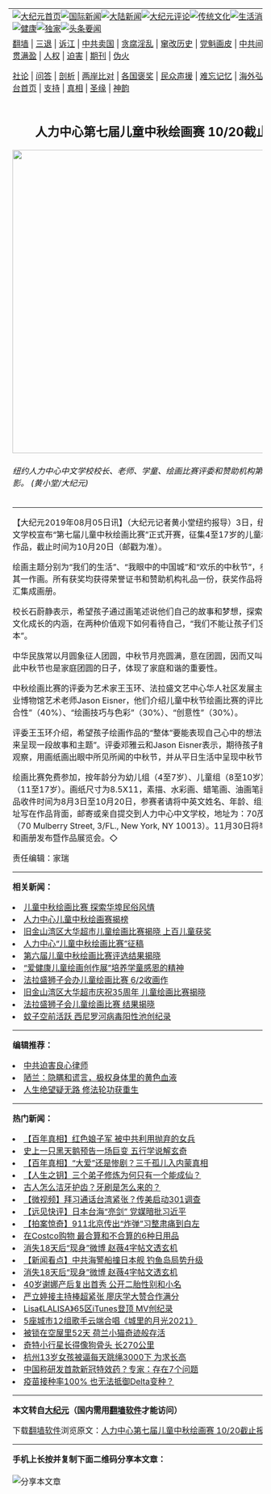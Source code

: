 <a name="1" id="1" target="_blank"></a><span id="1"></span>
<table align=center border="0"><tr><td colspan="2" VALIGN=TOP><a href="https://github.com/hudtyc336/djy/blob/master/gb/nf1351518.md#1"><img src="https://raw.githubusercontent.com/hudtyc336/www/master/t/djy/1.jpg" title="大纪元首页" alt="大纪元首页"></a><a href="https://github.com/hudtyc336/djy/blob/master/gb/n24hr.md#1"><img src="https://raw.githubusercontent.com/hudtyc336/www/master/t/djy/3.jpg" title="国际新闻" alt="国际新闻"></a><a href="https://github.com/hudtyc336/djy/blob/master/gb/nsc413.md#1"><img src="https://raw.githubusercontent.com/hudtyc336/www/master/t/djy/4.jpg" title="大陆新闻" alt="大陆新闻"></a><a href="https://github.com/hudtyc336/djy/blob/master/gb/news392.md#1"><img src="https://raw.githubusercontent.com/hudtyc336/www/master/t/djy/5.jpg" title="大纪元评论" alt="大纪元评论"></a><a href="https://github.com/hudtyc336/djy/blob/master/gb/news2007.md#1"><img src="https://raw.githubusercontent.com/hudtyc336/www/master/t/djy/6.jpg" title="传统文化" alt="传统文化"></a><a href="https://github.com/hudtyc336/djy/blob/master/gb/news2008.md#1"><img src="https://raw.githubusercontent.com/hudtyc336/www/master/t/djy/7.jpg" title="生活消费" alt="生活消费"></a><a href="https://github.com/hudtyc336/djy/blob/master/gb/ncyule.md#1"><img src="https://raw.githubusercontent.com/hudtyc336/www/master/t/djy/8.jpg" title="娱乐休闲" alt="娱乐休闲"></a><a href="https://github.com/hudtyc336/djy/blob/master/gb/nsc1002.md#1"><img src="https://raw.githubusercontent.com/hudtyc336/www/master/t/djy/9.jpg" title="健康" alt="健康"></a><a href="https://github.com/hudtyc336/djy/blob/master/gb/nf6092.md#1"><img src="https://raw.githubusercontent.com/hudtyc336/www/master/t/djy/10a.jpg" title="独家" alt="独家"></a><a href="https://github.com/hudtyc336/djy/blob/master/gb/nf4514.md#1"><img src="https://raw.githubusercontent.com/hudtyc336/www/master/t/djy/12a.jpg" title="头条要闻" alt="头条要闻"></a></td></tr>
<tr><td colspan="2" VALIGN=TOP><a target="_blank" href="https://github.com/hudtyc336/www/blob/master/README.md?zsrh#1">翻墙</a> | <a target="_blank" href="https://github.com/hudtyc336/djy/blob/master/gb/nf5657.md#1">三退</a> | <a target="_blank" href="https://github.com/hudtyc336/djy/blob/master/gb/nf6124.md#1">诉江</a> | <a target="_blank" href="https://github.com/hudtyc336/djy/blob/master/gb/nf1176117.md#1">中共卖国</a> | <a target="_blank" href="https://github.com/hudtyc336/djy/blob/master/gb/nf5773.md#1">贪腐淫乱</a> | <a target="_blank" href="https://github.com/hudtyc336/djy/blob/master/gb/nf1176115.md#1">窜改历史</a> | <a target="_blank" href="https://github.com/hudtyc336/djy/blob/master/gb/nf1176107.md#1">党魁画皮</a> | <a target="_blank" href="https://github.com/hudtyc336/djy/blob/master/gb/nf1320400.md#1">中共间谍</a> | <a target="_blank" href="https://github.com/hudtyc336/djy/blob/master/gb/nf1176114.md#1">破坏传统</a> | <a target="_blank" href="https://github.com/hudtyc336/ntdtv/blob/master/gb/prog447_1.md#1">恶贯满盈</a> | <a target="_blank" href="https://github.com/hudtyc336/djy/blob/master/gb/ncid278.md#1">人权</a> | <a target="_blank" href="https://github.com/hudtyc336/djy/blob/master/gb/nf1176111.md#1">迫害</a> | <a target="_blank" href="https://gitlab.com/szzdlab/mh-qikan/blob/master/README.md#1">期刊</a> | <a target="_blank" href="https://github.com/hudtyc336/djy/blob/master/gb/nf5562.md#1">伪火</a></p><p><a target="_blank" href="https://github.com/hudtyc336/djy/blob/master/gb/9p.md#1">社论</a> | <a target="_blank" href="https://github.com/hudtyc336/djy/blob/master/gb/nf4378.md#1">问答</a> | <a target="_blank" href="https://github.com/hudtyc336/djy/blob/master/gb/nf5792.md#1">剖析</a> | <a target="_blank" href="https://github.com/hudtyc336/djy/blob/master/gb/nf5735.md#1">两岸比对</a> | <a target="_blank" href="https://github.com/hudtyc336/djy/blob/master/gb/nf6119.md#1">各国褒奖</a> | <a target="_blank" href="https://github.com/hudtyc336/djy/blob/master/gb/nf6120.md#1">民众声援</a> | <a target="_blank" href="https://github.com/hudtyc336/djy/blob/master/gb/nf1188594.md#1">难忘记忆</a> | <a target="_blank" href="https://github.com/hudtyc336/djy/blob/master/gb/nf3180.md#1">海外弘传</a> | <a target="_blank" href="https://github.com/hudtyc336/djy/blob/master/gb/nf5410.md#1">万人上访</a> | <a target="_blank" href="https://github.com/hudtyc336/www/blob/master/README.md?zsrh#1">平台首页</a> | <a target="_blank" href="https://github.com/hudtyc336/djy/blob/master/gb/nf4386.md#1">支持</a> | <a target="_blank" href="https://github.com/hudtyc336/djy/blob/master/gb/nf4389.md#1">真相</a> | <a target="_blank" href="https://github.com/hudtyc336/djy/blob/master/gb/nf5790.md#1">圣缘</a> | <a target="_blank" href="https://github.com/hudtyc336/djy/blob/master/gb/nf4786.md#1">神韵</a></td></tr>
<tr><td VALIGN=TOP width="626"><h2 align=center>人力中心第七届儿童中秋绘画赛 10/20截止报名</h2>
<img width="600" src="https://i.epochtimes.com/assets/uploads/2019/08/fcc52d14d5d125f8a26de83a7ef27617-600x400.jpg" />
<h6>纽约人力中心中文学校校长、老师、学童、绘画比赛评委和赞助机构第一保健代表合影。 (黄小堂/大纪元)
</h6>
<hr>
<p>【大纪元2019年08月05日讯】（大纪元记者黄小堂纽约报导）3日，纽约人力中心中文学校宣布“第七届儿童中秋<ahref="https://github.com/hudtyc336/djy/blob/master/gb/tag/%E7%BB%98%E7%94%BB.md#1">绘画</a>比赛”正式开赛，征集4至17岁的儿童和青少年画稿作品，截止时间为10月20日（邮戳为准）。</p>
<p><ahref="https://github.com/hudtyc336/djy/blob/master/gb/tag/%E7%BB%98%E7%94%BB.md#1">绘画</a>主题分别为“我们的生活”、“我眼中的中国城”和“欢乐的<ahref="https://github.com/hudtyc336/djy/blob/master/gb/tag/%E4%B8%AD%E7%A7%8B%E8%8A%82.md#1">中秋节</a>”，参赛者可任选其一作画。所有获奖均获得荣誉证书和赞助机构礼品一份，获奖作品将参加画展，并汇集成画册。</p>
<p>校长石蔚静表示，希望孩子通过画笔述说他们自己的故事和梦想，探索在东西方两种文化成长的内涵，在两种价值观下如何看待自己，“我们不能让孩子们忘了自己的根本”。</p>
<p>中华民族常以月圆象征人团圆，<ahref="https://github.com/hudtyc336/djy/blob/master/gb/tag/%E4%B8%AD%E7%A7%8B%E8%8A%82.md#1">中秋节</a>月亮圆满，意在团圆，因而又叫“团圆节”，因此中秋节也是家庭团圆的日子，体现了家庭和谐的重要性。</p>
<p>中秋绘画比赛的评委为艺术家王玉环、法拉盛文艺中心华人社区发展主任邓雅云、物业博物馆艺术老师Jason Eisner，他们介绍儿童中秋节绘画比赛的评比标准为“主题切合性”（40%）、“绘画技巧与色彩”（30%）、“创意性”（30%）。</p>
<p>评委王玉环介绍，希望孩子绘画作品的“整体”要能表现自己心中的想法，并能以创意来呈现一段故事和主题”。评委邓雅云和Jason Eisner表示，期待孩子能以自身的生活观察，用画纸画出眼中所见所闻的中秋节，并从平日生活中呈现中秋节的新鲜趣事。</p>
<p>绘画比赛免费参加，按年龄分为幼儿组（4至7岁）、儿童组（8至10岁）、少年组（11至17岁）。画纸尺寸为8.5X11，素描、水彩画、蜡笔画、油画笔画等均可，作品收件时间为8月3日至10月20日，参赛者请将中英文姓名、年龄、组别、电话和地址写在作品背面，邮寄或亲自提交到人力中心中文学校，地址为：70茂比利街3楼（70 Mulberry Street, 3/FL., New York, NY 10013）。11月30日将举行颁奖典礼和画册发布暨作品展览会。◇</p>
<p>责任编辑：家瑞</p>

<hr>


<strong>相关新闻：</strong>
<li><a href="https://github.com/hudtyc336/djy/blob/master/gb/17/7/31/n9479984.md#1">儿童中秋绘画比赛 探索华埠民俗风情</a></li>
<li><a href="https://github.com/hudtyc336/djy/blob/master/gb/17/10/30/n9784107.md#1">人力中心儿童中秋绘画赛揭榜</a></li>
<li><a href="https://github.com/hudtyc336/djy/blob/master/gb/18/5/21/n10412252.md#1">旧金山湾区大华超市儿童绘画比赛揭晓 上百儿童获奖</a></li>
<li><a href="https://github.com/hudtyc336/djy/blob/master/gb/18/7/23/n10582774.md#1">人力中心“儿童中秋绘画比赛”征稿</a></li>
<li><a href="https://github.com/hudtyc336/djy/blob/master/gb/18/10/23/n10802321.md#1">第六届儿童中秋绘画比赛评选结果揭晓</a></li>
<li><a href="https://github.com/hudtyc336/djy/blob/master/gb/19/3/13/n11109308.md#1">“爱健康儿童绘画创作展”培养学童感恩的精神</a></li>
<li><a href="https://github.com/hudtyc336/djy/blob/master/gb/19/4/25/n11211687.md#1">法拉盛狮子会办儿童绘画比赛  6/2收画作</a></li>
<li><a href="https://github.com/hudtyc336/djy/blob/master/gb/19/5/23/n11274447.md#1">旧金山湾区大华超市庆祝35周年 儿童绘画比赛揭晓</a></li>
<li><a href="https://github.com/hudtyc336/djy/blob/master/gb/19/6/13/n11319019.md#1">法拉盛狮子会儿童绘画比赛 结果揭晓</a></li>
<li><a href="https://github.com/hudtyc336/djy/blob/master/gb/21/9/14/n13232173.md#1">蚊子空前活跃 西尼罗河病毒阳性池创纪录</a></li>
<hr>


<strong>编辑推荐：</strong>
<li><a href="https://github.com/upjkzu3674/djy/blob/master/gb/9/2/9/n2422991.md?dfh#1" target="_blank">中共迫害良心律师</a></li><li><a href="https://github.com/tsiac2612/djy/blob/master/gb/18/9/12/n10708622.md#1" target="_blank">陋兰：隐瞒和谎言，极权身体里的黄色血液</a></li><li><a href="https://github.com/tsiac2612/djy/blob/master/gb/16/4/12/n7547010.md#1" target="_blank">人生绝望疑无路 修法轮功获重生</a></li>
<hr>

<strong>热门新闻：</strong>
<li><a href="https://github.com/xidiiv316/djy/blob/master/gb/21/9/10/n13225346.md#1">【百年真相】红色娘子军 被中共利用抛弃的女兵</a></li>
<li><a href="https://github.com/xidiiv316/djy/blob/master/gb/21/9/9/n13220766.md#1">史上一只黑天鹅预告一场巨变  五行学说解玄奇</a></li>
<li><a href="https://github.com/xidiiv316/djy/blob/master/gb/21/9/3/n13209078.md#1">【百年真相】“大爱”还是惨剧？三千孤儿入内蒙真相</a></li>
<li><a href="https://github.com/xidiiv316/djy/blob/master/gb/21/8/18/n13170183.md#1">【人生之钥】三个弟子修炼为何只有一个能成仙？</a></li>
<li><a href="https://github.com/xidiiv316/djy/blob/master/gb/21/9/4/n13210459.md#1">古人怎么洁牙护齿？牙刷是怎么来的？</a></li>
<li><a href="https://github.com/xidiiv316/djy/blob/master/gb/21/9/13/n13230604.md#1">【微视频】拜习通话台湾紧张？传美启动301调查</a></li>
<li><a href="https://github.com/xidiiv316/djy/blob/master/gb/21/9/13/n13231409.md#1">【远见快评】日本台海“亮剑” 党媒暗批习近平</a></li>
<li><a href="https://github.com/xidiiv316/djy/blob/master/gb/21/9/13/n13230080.md#1">【拍案惊奇】911北京传出“炸弹”习整肃痛到白左</a></li>
<li><a href="https://github.com/xidiiv316/djy/blob/master/gb/21/9/10/n13223272.md#1">在Costco购物 最合算和不合算的6种日用品</a></li>
<li><a href="https://github.com/xidiiv316/djy/blob/master/gb/21/9/12/n13228433.md#1">消失18天后“现身”微博 赵薇4字帖文透玄机</a></li>
<li><a href="https://github.com/xidiiv316/djy/blob/master/gb/21/9/11/n13227030.md#1">【新闻看点】中共海警船撞日本舰 钓鱼岛局势升级</a></li>
<li><a href="https://github.com/xidiiv316/djy/blob/master/gb/21/9/12/n13228433.md#1">消失18天后“现身”微博 赵薇4字帖文透玄机</a></li>
<li><a href="https://github.com/xidiiv316/djy/blob/master/gb/21/9/12/n13228574.md#1">40岁谢娜产后复出首秀 公开二胎性别和小名</a></li>
<li><a href="https://github.com/xidiiv316/djy/blob/master/gb/21/9/12/n13227294.md#1">严立婷接主持棒超紧张 廖庆学大赞合作满分</a></li>
<li><a href="https://github.com/xidiiv316/djy/blob/master/gb/21/9/11/n13226039.md#1">Lisa《LALISA》65区iTunes登顶 MV创纪录</a></li>
<li><a href="https://github.com/xidiiv316/djy/blob/master/gb/21/9/13/n13229574.md#1">5座城市12组歌手云端合唱《城里的月光2021》</a></li>
<li><a href="https://github.com/xidiiv316/djy/blob/master/gb/21/9/11/n13225990.md#1">被锁在空屋里52天 荷兰小猫奇迹般存活</a></li>
<li><a href="https://github.com/xidiiv316/djy/blob/master/gb/21/9/11/n13225783.md#1">奇特小行星长得像狗骨头 长270公里</a></li>
<li><a href="https://github.com/xidiiv316/djy/blob/master/gb/21/9/12/n13227503.md#1">杭州13岁女孩被逼每天跳绳3000下 为求长高</a></li>
<li><a href="https://github.com/xidiiv316/djy/blob/master/gb/21/9/10/n13223937.md#1">中国称研发首款新冠特效药？专家：存在7个问题</a></li>
<li><a href="https://github.com/xidiiv316/djy/blob/master/gb/21/9/12/n13227184.md#1">疫苗接种率100% 也无法抵御Delta变种？</a></li>
<hr>

<strong>本文转自<a href="https://www.epochtimes.com">大纪元</a>（国内需用<a href="https://github.com/hudtyc336/www/blob/master/README.md#8">翻墙软件</a>才能访问）</strong><p>下载<a href="https://github.com/hudtyc336/www/blob/master/README.md#8">翻墙软件</a>浏览原文：<a href="https://www.epochtimes.com/gb/19/8/5/n11431259.htm">人力中心第七届儿童中秋绘画赛 10/20截止报名</a></p><hr>

<strong>手机上长按并复制下面二维码分享本文章：</strong><br><br><img src="https://chart.apis.google.com/chart?cht=qr&chs=240x240&choe=UTF-8&chld=M|2&chl=https://github.com/hudtyc336/djy/blob/master/gb/19/8/5/n11431259.md%231" title="分享本文章"></td><td VALIGN=TOP><a href="https://github.com/hudtyc336/djy/blob/master/gb/16/1/21/n4622075.md?dfh#1" target="_blank"><img src="https://raw.githubusercontent.com/hudtyc336/djy/master/gb/300/wei-f1.jpg" title="中共的伪火骗局"  alt="中共的伪火骗局"></a><br><a href="https://github.com/hudtyc336/www/blob/master/README.md?dfh#9" target="_blank"><img src="https://raw.githubusercontent.com/hudtyc336/djy/master/gb/300/yong-h.jpg" title="永恒的见证"  alt="永恒的见证"></a><br><a href="https://github.com/hudtyc336/djy/blob/master/gb/13/9/29/n3974789.md?dfh#1" target="_blank"><img src="https://raw.githubusercontent.com/hudtyc336/djy/master/gb/300/shang-lnz.jpg" title="善良女子被中共投男牢"  alt="善良女子被中共投男牢"></a><br><a href="https://github.com/hudtyc336/djy/blob/master/gb/16/3/16/n4663449.md?dfh#1" target="_blank"><img src="https://raw.githubusercontent.com/hudtyc336/djy/master/gb/300/huo-z3.jpg" title="警卫目击活摘器官"  alt="警卫目击活摘器官"></a><br><a href="https://github.com/hudtyc336/djy/blob/master/gb/16/8/7/n8177641.md?dfh#1" target="_blank"><img src="https://raw.githubusercontent.com/hudtyc336/djy/master/gb/300/huo-z4.jpg" title="证人描述活摘恐怖"  alt="证人描述活摘恐怖"></a><br><a href="https://github.com/hudtyc336/djy/blob/master/gb/10/4/19/n2881569.md?dfh#1" target="_blank"><img src="https://raw.githubusercontent.com/hudtyc336/djy/master/gb/300/huo-z1.jpg" title="揭开活摘器官黑幕"  alt="揭开活摘器官黑幕"></a><br><a href="https://github.com/hudtyc336/djy/blob/master/gb/10/11/7/n3077476.md?dfh#1" target="_blank"><img src="https://raw.githubusercontent.com/hudtyc336/djy/master/gb/300/ma-ks.jpg" title="马克思的成魔之路"  alt="马克思的成魔之路"></a><br><a href="https://github.com/hudtyc336/djy/blob/master/gb/14/6/9/n4173977.md?dfh#1" target="_blank"><img src="https://raw.githubusercontent.com/hudtyc336/djy/master/gb/300/chang-zs.jpg" title="藏字石 蕴天机"  alt="藏字石 蕴天机"></a><br><a href="https://github.com/hudtyc336/djy/blob/master/gb/18/5/10/n10381511.md?dfh#1" target="_blank"><img src="https://raw.githubusercontent.com/hudtyc336/djy/master/gb/300/st1.jpg" title="关注三亿人三退"  alt="关注三亿人三退"></a><br><a href="https://github.com/hudtyc336/djy/blob/master/gb/18/3/21/n10237682.md?dfh#1" target="_blank"><img src="https://raw.githubusercontent.com/hudtyc336/djy/master/gb/300/jie-t.jpg" title="解体中共复兴中华"  alt="解体中共复兴中华"></a><br><a href="https://github.com/hudtyc336/djy/blob/master/gb/9/2/9/n2422991.md?dfh#1" target="_blank"><img src="https://raw.githubusercontent.com/hudtyc336/djy/master/gb/300/gao-zs.jpg" title="中共迫害良心律师"  alt="中共迫害良心律师"></a><br><a href="https://github.com/hudtyc336/djy/blob/master/gb/18/12/9/n10900044.md?dfh#1" target="_blank"><img src="https://raw.githubusercontent.com/hudtyc336/djy/master/gb/300/sj1.jpg" title="三百多万人举报江泽民"  alt="三百多万人举报江泽民"></a><br><a href="https://github.com/hudtyc336/djy/blob/master/gb/18/8/28/n10672014.md?dfh#1" target="_blank"><img src="https://raw.githubusercontent.com/hudtyc336/djy/master/gb/300/sj2.jpg" title="这些官员为何起诉江泽民"  alt="这些官员为何起诉江泽民"></a><br><a href="https://github.com/hudtyc336/djy/blob/master/gb/8/12/18/n2367165.md?dfh#1" target="_blank"><img src="https://raw.githubusercontent.com/hudtyc336/djy/master/gb/300/liangan.jpg" title="海峡两岸的强烈对比"  alt="海峡两岸的强烈对比"></a><br><a href="https://github.com/hudtyc336/djy/blob/master/gb/15/12/10/n4593139.md?dfh#1" target="_blank"><img src="https://raw.githubusercontent.com/hudtyc336/djy/master/gb/300/jia-ndzl.jpg" title="加拿大总理的贺信"  alt="加拿大总理的贺信"></a><br><a href="https://github.com/hudtyc336/djy/blob/master/gb/11/6/17/n3289382.md?dfh#1" target="_blank"><img src="https://raw.githubusercontent.com/hudtyc336/djy/master/gb/300/xiao-wd.jpg" title="探寻真相兼听则明"  alt="探寻真相兼听则明"></a><br><a href="https://github.com/hudtyc336/djy/blob/master/gb/18/10/27/n10812623.md?dfh#1" target="_blank"><img src="https://raw.githubusercontent.com/hudtyc336/djy/master/gb/300/yindu.jpg" title="印度媒体报道东方"  alt="印度媒体报道东方"></a><br><a href="https://github.com/hudtyc336/djy/blob/master/gb/18/6/9/n10469652.md?dfh#1" target="_blank"><img src="https://raw.githubusercontent.com/hudtyc336/djy/master/gb/300/xie-j.jpg" title="不一样的海外校园"  alt="不一样的海外校园"></a><br><a href="https://github.com/hudtyc336/djy/blob/master/gb/7/4/5/n1669415.md?dfh#1" target="_blank"><img src="https://raw.githubusercontent.com/hudtyc336/djy/master/gb/300/li-up.jpg" title="从大师到徒弟的传奇"  alt="从大师到徒弟的传奇"></a><br><a href="https://github.com/hudtyc336/djy/blob/master/gb/17/5/26/n9191512.md?dfh#1" target="_blank"><img src="https://raw.githubusercontent.com/hudtyc336/djy/master/gb/300/zfl2.jpg" title="亿万人与东方一本奇书"  alt="亿万人与东方一本奇书"></a><br><a href="https://github.com/hudtyc336/djy/blob/master/gb/13/11/27/n4020290.md?dfh#1" target="_blank"><img src="https://raw.githubusercontent.com/hudtyc336/djy/master/gb/300/zhen-h.jpg" title="大陆见不到的震撼场面"  alt="大陆见不到的震撼场面"></a><br><a href="https://github.com/hudtyc336/djy/blob/master/gb/15/7/17/n4482910.md?dfh#1" target="_blank"><img src="https://raw.githubusercontent.com/hudtyc336/djy/master/gb/300/dalu-sk.jpg" title="人心向善 大陆当初盛况"  alt="人心向善 大陆当初盛况"></a><br><a href="https://github.com/hudtyc336/djy/blob/master/gb/19/1/5/n10955468.md?dfh#1" target="_blank"><img src="https://raw.githubusercontent.com/hudtyc336/djy/master/gb/300/zfl1.jpg" title="追寻真理 这书讲什么"  alt="追寻真理 这书讲什么"></a><br><a href="https://github.com/hudtyc336/www/blob/master/README.md?dfh#1" target="_blank"><img src="https://raw.githubusercontent.com/hudtyc336/djy/master/gb/300/fq1.jpg" title="下载免费翻墙软件"  alt="下载免费翻墙软件"></a><br></td></tr></table>
